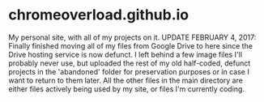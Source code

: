 # chromeoverload.github.io
My personal site, with all of my projects on it. UPDATE FEBRUARY 4, 2017: Finally finished moving all of my files from Google Drive to here since the Drive hosting service is now defunct. I left behind a few image files I'll probably never use, but uploaded the rest of my old half-coded, defunct projects in the 'abandoned' folder for preservation purposes or in case I want to return to them later. All the other files in the main directory are either files actively being used by my site, or files I'm currently coding.
